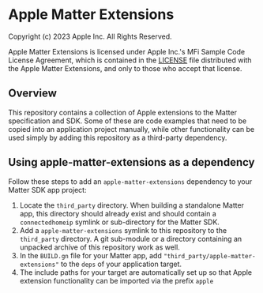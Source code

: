 # Apple Matter Extensions

Copyright (c) 2023 Apple Inc. All Rights Reserved.

Apple Matter Extensions is licensed under Apple Inc.'s MFi Sample Code License Agreement, which is
contained in the [LICENSE](LICENSE) file distributed with the Apple Matter Extensions, and only to
those who accept that license.

## Overview

This repository contains a collection of Apple extensions to the Matter specification and SDK.
Some of these are code examples that need to be copied into an application project manually,
while other functionality can be used simply by adding this repository as a third-party dependency.

## Using apple-matter-extensions as a dependency

Follow these steps to add an `apple-matter-extensions` dependency to your Matter SDK app project:

1. Locate the `third_party` directory. When building a standalone Matter app, this directory should
   already exist and should contain a `connectedhomeip` symlink or sub-directory for the Matter SDK.
1. Add a `apple-matter-extensions` symlink to this repository to the `third_party` directory.
   A git sub-module or a directory containing an unpacked archive of this repository work as well.
1. In the `BUILD.gn` file for your Matter app, add `"third_party/apple-matter-extensions"` to the
   `deps` of your application target.
1. The include paths for your target are automatically set up so that Apple extension functionality
   can be imported via the prefix `apple`
